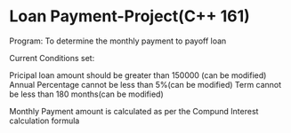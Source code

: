 # Loan Payment-Project(C++ 161)
Program: To determine the monthly payment to payoff loan

Current Conditions set:

Pricipal loan amount should be greater than 150000 (can be modified)
Annual Percentage cannot be less than 5%(can be modified)
Term cannot be less than 180 months(can be modified)

Monthly Payment amount is calculated as per the Compund Interest calculation formula
